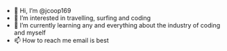 - 👋 Hi, I’m @jcoop169
- 👀 I’m interested in travelling, surfing and coding
- 🌱 I’m currently learning any and everything about the industry of coding and myself
- 📫 How to reach me email is best


